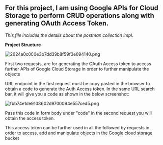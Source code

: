 ## For this project, I am using Google APIs for Cloud Storage to perform CRUD operations along with generating OAuth Access Token. 

*This file includes the details about the postman collection impl.*

**Project Structure**

![2624a0c000e3b7dd39b8f59f3e094140.png](:/9895db94564248f2a9ff76da6de2920c)
	
First two requests, are for generating the OAuth Access token to access further APIs of Google Cloud Storage in order to further manipulate the objects

URL endpoint in the first request must be copy pasted in the browser to obtain a code to generate the Auth Access token. In the same URL search bar, it will give you a code as shown in the below screenshot:

![fbb74e1de9108602d9700094e557ced5.png](:/ac656f7529b747d6a23bb959aa374799)

Pass this code in form body under "code" in the second request you will obtain the access token.

This access token can be further used in all the followed by requests in order to access, add and manipulate objects in the Google cloud storage bucket 

